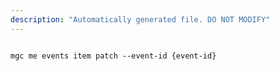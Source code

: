 ```yaml
---
description: "Automatically generated file. DO NOT MODIFY"
---
```


```cli

mgc me events item patch --event-id {event-id}

```